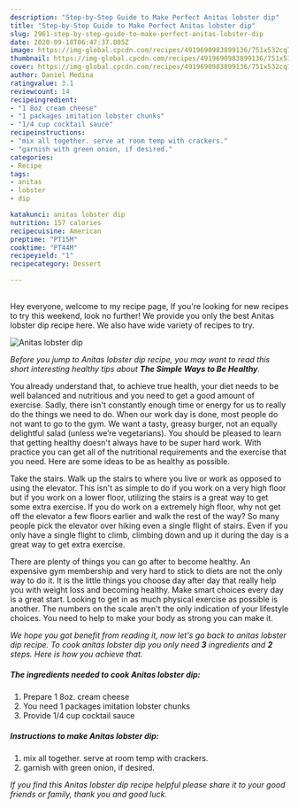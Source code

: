 ```yaml
---
description: "Step-by-Step Guide to Make Perfect Anitas lobster dip"
title: "Step-by-Step Guide to Make Perfect Anitas lobster dip"
slug: 2961-step-by-step-guide-to-make-perfect-anitas-lobster-dip
date: 2020-09-18T06:47:37.805Z
image: https://img-global.cpcdn.com/recipes/4919690983899136/751x532cq70/anitas-lobster-dip-recipe-main-photo.jpg
thumbnail: https://img-global.cpcdn.com/recipes/4919690983899136/751x532cq70/anitas-lobster-dip-recipe-main-photo.jpg
cover: https://img-global.cpcdn.com/recipes/4919690983899136/751x532cq70/anitas-lobster-dip-recipe-main-photo.jpg
author: Daniel Medina
ratingvalue: 3.1
reviewcount: 14
recipeingredient:
- "1 8oz cream cheese"
- "1 packages imitation lobster chunks"
- "1/4 cup cocktail sauce"
recipeinstructions:
- "mix all together. serve at room temp with crackers."
- "garnish with green onion, if desired."
categories:
- Recipe
tags:
- anitas
- lobster
- dip

katakunci: anitas lobster dip 
nutrition: 157 calories
recipecuisine: American
preptime: "PT15M"
cooktime: "PT44M"
recipeyield: "1"
recipecategory: Dessert

---
```

<br>
Hey everyone, welcome to my recipe page, If you're looking for new recipes to try this weekend, look no further! We provide you only the best Anitas lobster dip recipe here. We also have wide variety of recipes to try.
<br>


![Anitas lobster dip](https://img-global.cpcdn.com/recipes/4919690983899136/751x532cq70/anitas-lobster-dip-recipe-main-photo.jpg)

<i>Before you jump to Anitas lobster dip recipe, you may want to read this short interesting healthy tips about <strong>The Simple Ways to Be Healthy</strong>.</i>

You already understand that, to achieve true health, your diet needs to be well balanced and nutritious and you need to get a good amount of exercise. Sadly, there isn't constantly enough time or energy for us to really do the things we need to do. When our work day is done, most people do not want to go to the gym. We want a tasty, greasy burger, not an equally delightful salad (unless we’re vegetarians). You should be pleased to learn that getting healthy doesn't always have to be super hard work. With practice you can get all of the nutritional requirements and the exercise that you need. Here are some ideas to be as healthy as possible.

Take the stairs. Walk up the stairs to where you live or work as opposed to using the elevator. This isn't as simple to do if you work on a very high floor but if you work on a lower floor, utilizing the stairs is a great way to get some extra exercise. If you do work on a extremely high floor, why not get off the elevator a few floors earlier and walk the rest of the way? So many people pick the elevator over hiking even a single flight of stairs. Even if you only have a single flight to climb, climbing down and up it during the day is a great way to get extra exercise. 

There are plenty of things you can go after to become healthy. An expensive gym membership and very hard to stick to diets are not the only way to do it. It is the little things you choose day after day that really help you with weight loss and becoming healthy. Make smart choices every day is a great start. Looking to get in as much physical exercise as possible is another. The numbers on the scale aren't the only indication of your lifestyle choices. You need to help to make your body as strong you can make it. 


<i>We hope you got benefit from reading it, now let's go back to anitas lobster dip recipe. To cook anitas lobster dip you only need <strong>3</strong> ingredients and <strong>2</strong> steps. Here is how you achieve that.
</i>

##### The ingredients needed to cook Anitas lobster dip:

1. Prepare 1 8oz. cream cheese
1. You need 1 packages imitation lobster chunks
1. Provide 1/4 cup cocktail sauce


##### Instructions to make Anitas lobster dip:

1. mix all together. serve at room temp with crackers.
1. garnish with green onion, if desired.


<i>If you find this Anitas lobster dip recipe helpful please share it to your good friends or family, thank you and good luck.</i>
